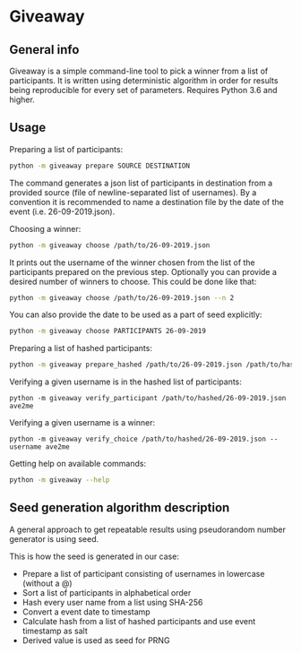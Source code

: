 # Giveaway

## General info

Giveaway is a simple command-line tool to pick a winner from a list of participants. It is written using deterministic
algorithm in order for results being reproducible for every set of parameters. Requires Python 3.6 and higher.

## Usage

Preparing a list of participants:
```bash
python -m giveaway prepare SOURCE DESTINATION
```
The command generates a json list of participants in destination from a provided source (file of newline-separated list
 of usernames). By a convention it is recommended to name a destination file by the date of the event 
 (i.e. 26-09-2019.json).
 
Choosing a winner:
```bash
python -m giveaway choose /path/to/26-09-2019.json
```
It prints out the username of the winner chosen from the list of the participants prepared on the 
previous step. Optionally you can provide a desired number of winners to choose. This could be done
 like that:
```bash
python -m giveaway choose /path/to/26-09-2019.json --n 2
```

You can also provide the date to be used as a part of seed explicitly:
```bash
python -m giveaway choose PARTICIPANTS 26-09-2019
```

Preparing a list of hashed participants:
```bash
python -m giveaway prepare_hashed /path/to/26-09-2019.json /path/to/hashed/26-09-2019.json
```

Verifying a given username is in the hashed list of participants:
```hash
python -m giveaway verify_participant /path/to/hashed/26-09-2019.json ave2me
```

Verifying a given username is a winner:
```hash
python -m giveaway verify_choice /path/to/hashed/26-09-2019.json --username ave2me
```

Getting help on available commands:
```bash
python -m giveaway --help
```

## Seed generation algorithm description

A general approach to get repeatable results using pseudorandom number generator is using seed. 

This is how the seed is generated in our case:

* Prepare a list of participant consisting of usernames in lowercase (without a @)
* Sort a list of participants in alphabetical order
* Hash every user name from a list using SHA-256
* Convert a event date to timestamp 
* Calculate hash from a list of hashed participants and use event timestamp as salt
* Derived value is used as seed for PRNG
